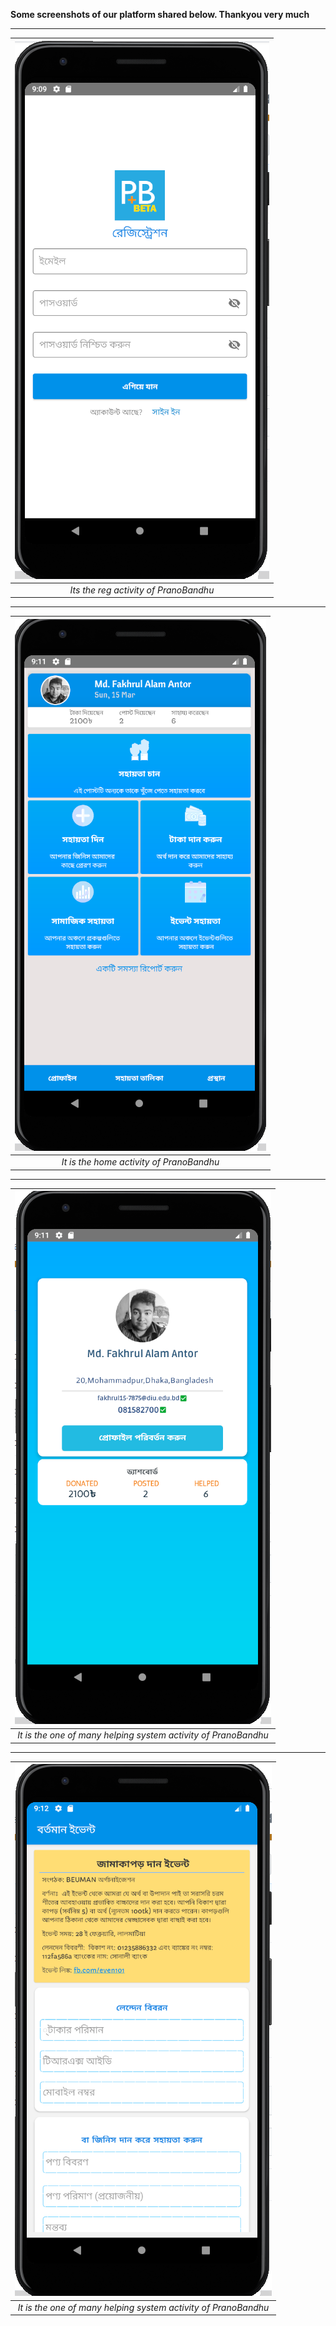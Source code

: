 **Some screenshots of our platform shared below. Thankyou very much**
** **
| ![Its the reg activity of PranoBandhu](https://github.com/FakhrulASA/BEUMAN-PRANOBANDHU/blob/master/signin.png) | 
|:--:| 
| *Its the reg activity of PranoBandhu* |
** **
| ![It is the home activity of PranoBandhu](https://github.com/FakhrulASA/BEUMAN-PRANOBANDHU/blob/master/home.png) | 
|:--:| 
| *It is the home activity of PranoBandhu* |
** **
| ![It is the profile activity of PranoBandhu](https://github.com/FakhrulASA/BEUMAN-PRANOBANDHU/blob/master/menu.png) | 
|:--:| 
| *It is the one of many helping system activity of PranoBandhu* |
** **
| ![It is the profile activity of PranoBandhu](https://github.com/FakhrulASA/BEUMAN-PRANOBANDHU/blob/master/help.png) | 
|:--:| 
| *It is the one of many helping system activity of PranoBandhu* |
